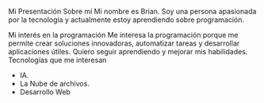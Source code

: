Mi Presentación
Sobre mí
Mi nombre es Brian. Soy una persona apasionada por la tecnología y actualmente estoy aprendiendo sobre programación.

Mi interés en la programación
Me interesa la programación porque me permite crear soluciones innovadoras, automatizar tareas y desarrollar aplicaciones útiles. Quiero seguir aprendiendo y mejorar mis habilidades.
Tecnologías que me interesan
- IA.
- La Nube de archivos.
- Desarrollo Web
